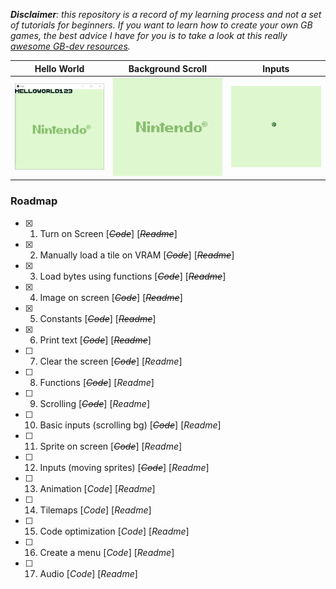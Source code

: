 *__Disclaimer__: this repository is a record of my learning process and not a set of tutorials for beginners. If you want to learn how to create your own GB games, the best advice I have for you is to take a look at this really [awesome GB-dev resources](https://github.com/gbdev/awesome-gbdev).*

| Hello World | Background Scroll | Inputs |
| --- | --- | --- |
| ![Hello World](06_PrintText/images/ascii_screen.png) | ![Background Scroll](09_BackgroundScroll/bg_scroll.gif) | ![Key Inputs](10_BasicInputs/input_screen.gif) |

### Roadmap

- [x] 1. Turn on Screen [~~_Code_~~] [~~_Readme_~~]
- [x] 2. Manually load a tile on VRAM [~~_Code_~~] [~~_Readme_~~]
- [x] 3. Load bytes using functions [~~_Code_~~] [~~_Readme_~~]
- [x] 4. Image on screen [~~_Code_~~] [~~_Readme_~~]
- [x] 5. Constants [~~_Code_~~] [~~_Readme_~~]
- [x] 6. Print text [~~_Code_~~] [~~_Readme_~~]
- [ ] 7. Clear the screen [~~_Code_~~] [_Readme_]
- [ ] 8. Functions [~~_Code_~~] [_Readme_]
- [ ] 9. Scrolling [~~_Code_~~] [_Readme_]
- [ ] 10. Basic inputs (scrolling bg) [~~_Code_~~] [_Readme_]
- [ ] 11. Sprite on screen [~~_Code_~~] [_Readme_]
- [ ] 12. Inputs (moving sprites) [~~_Code_~~] [_Readme_]
- [ ] 13. Animation [_Code_] [_Readme_]
- [ ] 14. Tilemaps [_Code_] [_Readme_]
- [ ] 15. Code optimization [_Code_] [_Readme_]
- [ ] 16. Create a menu [_Code_] [_Readme_]
- [ ] 17. Audio [_Code_] [_Readme_]
